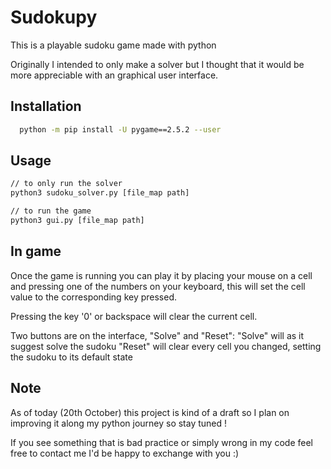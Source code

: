 # Sudokupy

This is a playable sudoku game made with python

Originally I intended to only make a solver but I thought that it would be more appreciable with an graphical user interface.

## Installation

```bash
  python -m pip install -U pygame==2.5.2 --user
```

## Usage

```bash
// to only run the solver
python3 sudoku_solver.py [file_map path]

// to run the game
python3 gui.py [file_map path]
```

## In game

Once the game is running you can play it by placing your mouse on a cell and pressing one of the numbers on your keyboard, this will set the cell value to the corresponding key pressed.

Pressing the key '0' or backspace will clear the current cell.

Two buttons are on the interface, "Solve" and "Reset":
"Solve" will as it suggest solve the sudoku
"Reset" will clear every cell you changed, setting the sudoku to its default state

## Note

As of today (20th October) this project is kind of a draft so I plan on improving it along my python journey so stay tuned !

If you see something that is bad practice or simply wrong in my code feel free to contact me I'd be happy to exchange with you :)